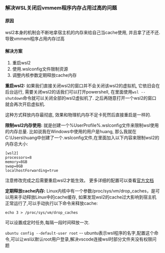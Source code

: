 ### 解决WSL关闭后vmmem程序内存占用过高的问题

#### 原因
wsl2本身的机制会不断地拿宿主机的内存来给自己当cache使用, 并且拿了还不还. 导致vmmem程序占用内存过高

#### 解决方案
1. 重启wsl2
1. 使用.wslconfig文件限制资源
1. 调整内核参数定期释放cache内存

**重启wsl2:**
如果我们直接关闭wsl2的窗口并不会关闭该wsl2的虚拟机, 它依旧会在后台运行, 需要关闭wsl2的话我们可以打开powershell, 在里面使用`wsl --shutdown`命令就可以关闭全部的wsl2虚拟机了. 之后再随意打开一个wsl2的窗口就会再次开启虚拟机.

这种方式释放内存最彻底, 效果和物理机内存不足卡死然后直接重启是一样的. 

**限制wsl2内存使用:**
就是创建一个%UserProfile%\.wslconfig文件来限制wsl使用的内存总量. 比如说我在Windows中使用的用户是huang, 那么我就在C:\Users\huang中创建了一个.wslconfig文件,在里面加入以下内容来限制wsl2的内存总大小:
```shell
[wsl2]
processors=8
memory=8GB
swap=8GB
localhostForwarding=true
```

注意修改完成之后需要重启wsl2才能生效。 更多详细的配置可以查看[官方文档](https://docs.microsoft.com/en-us/windows/wsl/wsl-config#configure-global-options-with-wslconfig)


**定期释放cache内存:**
Linux内核中有一个参数/proc/sys/vm/drop_caches，是可以用来手动释放Linux中的cache缓存, 如果发现wsl2的cache过大影响到宿主机正常运行了,可以手动执行以下命令来释放cache: 
```shell
echo 3 > /proc/sys/vm/drop_caches
```
可以设置成定时任务,每隔一段时间释放一次.


`ubuntu config --default-user root`    -- ubuntu表示wsl程序的名字,配置这个命令,可以让wsl以默认root用户登录,解决vscode连接wsl时部分文件夹没有权限问题  


